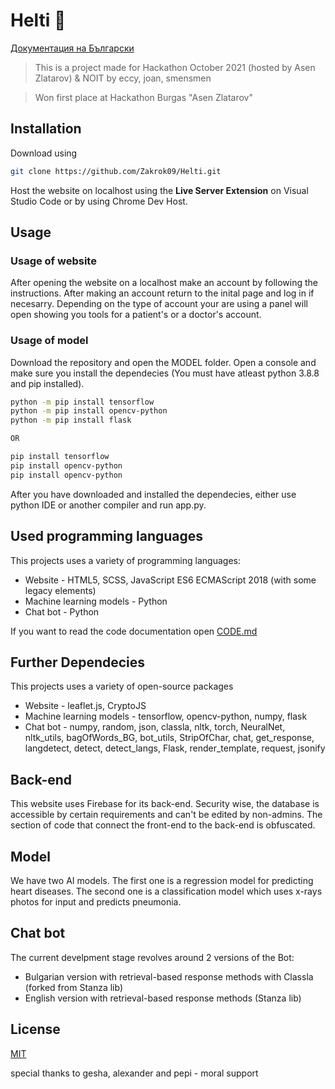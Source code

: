 
# Helti 🚀

[Документация на Български](./READMEBG.md)

>This is a project made for Hackathon October 2021 (hosted by Asen Zlatarov) & NOIT by eccy, joan, smensmen

>Won first place at Hackathon Burgas "Asen Zlatarov"

## Installation

Download using

```bash
git clone https://github.com/Zakrok09/Helti.git
```

Host the website on localhost using the **Live Server Extension** on Visual Studio Code or by using Chrome Dev Host.

## Usage

### Usage of website

After opening the website on a localhost make an account by following the instructions. After making an account return to the inital page and log in if necesarry. Depending on the type of account your are using a panel will open showing you tools for a patient's or a doctor's account.

### Usage of model

Download the repository and open the MODEL folder. Open a console and make sure you install the dependecies (You must have atleast python 3.8.8 and pip installed).

```bash
python -m pip install tensorflow
python -m pip install opencv-python
python -m pip install flask

OR

pip install tensorflow
pip install opencv-python
pip install opencv-python
```

After you have downloaded and installed the dependecies, either use python IDE or another compiler and run app.py.

## Used programming languages

This projects uses a variety of programming languages:

- Website - HTML5, SCSS, JavaScript ES6 ECMAScript 2018 (with some legacy elements)
- Machine learning models - Python
- Chat bot - Python

If you want to read the code documentation open [CODE.md](./CODE.md)

## Further Dependecies

This projects uses a variety of open-source packages

- Website - leaflet.js, CryptoJS
- Machine learning models - tensorflow, opencv-python, numpy, flask
- Chat bot - numpy, random, json, classla, nltk, torch, NeuralNet, nltk_utils, bagOfWords_BG, bot_utils, StripOfChar, chat, get_response, langdetect, detect, detect_langs, Flask, render_template, request, jsonify

## Back-end

This website uses Firebase for its back-end. Security wise, the database is accessible by certain requirements and can't be edited by non-admins. The section of code that connect the front-end to the back-end is obfuscated.

## Model

We have two AI models. The first one is a regression model for predicting heart diseases. The second one is a classification model which uses x-rays photos for input and predicts pneumonia.

## Chat bot

The current develpment stage revolves around 2 versions of the Bot:

- Bulgarian version with retrieval-based response methods with Classla (forked from Stanza lib)
- English version with retrieval-based response methods (Stanza lib)

## License

[MIT](https://choosealicense.com/licenses/mit/)

special thanks to gesha, alexander and pepi - moral support

